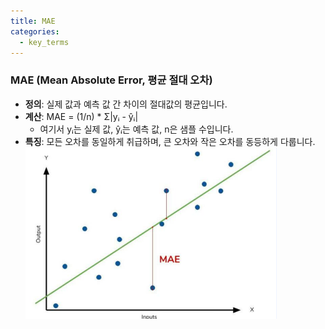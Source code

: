```yaml
---
title: MAE
categories:
  - key_terms
---
```


###  MAE (Mean Absolute Error, 평균 절대 오차)

- **정의**: 실제 값과 예측 값 간 차이의 절대값의 평균입니다.
- **계산**: MAE = (1/n) * Σ|yᵢ - ŷᵢ|
    - 여기서 yᵢ는 실제 값, ŷᵢ는 예측 값, n은 샘플 수입니다.
- **특징**: 모든 오차를 동일하게 취급하며, 큰 오차와 작은 오차를 동등하게 다룹니다.
	![image](https://github.com/code7ssage/code7ssage.github.io/blob/master/assets/attached%20file/Pasted%20image%2020240104141511.png?raw=true)

